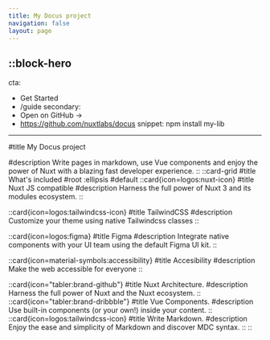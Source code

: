 ```yaml
---
title: My Docus project
navigation: false
layout: page
---
```


::block-hero
---
cta:
  - Get Started
  - /guide
secondary:
  - Open on GitHub →
  - https://github.com/nuxtlabs/docus
snippet: npm install my-lib
---

#title
My Docus project

#description
Write pages in markdown, use Vue components and enjoy the power of Nuxt with a blazing fast developer experience.
::
::card-grid
#title
What's included
#root
:ellipsis
#default
::card{icon=logos:nuxt-icon} #title Nuxt JS compatible #description Harness the full power of Nuxt 3 and its modules ecosystem. ::

::card{icon=logos:tailwindcss-icon} #title TailwindCSS #description Customize your theme using native Tailwindcss classes ::

::card{icon=logos:figma} #title Figma #description Integrate native components with your UI team using the default Figma UI kit. ::

::card{icon=material-symbols:accessibility} #title Accesibility #description Make the web accessible for everyone ::

  ::card{icon="tabler:brand-github"}
  #title
  Nuxt Architecture.
  #description
  Harness the full power of Nuxt and the Nuxt ecosystem.
  ::
  ::card{icon="tabler:brand-dribbble"}
  #title
  Vue Components.
  #description
  Use built-in components (or your own!) inside your content.
  ::
  ::card{icon=logos:tailwindcss-icon}
  #title
  Write Markdown.
  #description
  Enjoy the ease and simplicity of Markdown and discover MDC syntax.
  ::
::
